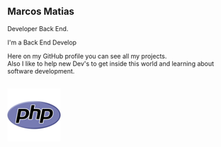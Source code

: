 ## Marcos Matias

Developer Back End.

I'm a Back End Develop <br/>

Here on my GitHub profile you can see all my projects.  
Also I like to help new Dev's to get inside this world and learning about software development.

<div style="display: inline_block"><br>
   <img align="center" alt="" height="120" width="120" src="https://raw.githubusercontent.com/devicons/devicon/master/icons/php/php-original.svg">
</div>


